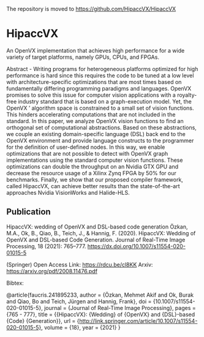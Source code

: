 The repository is moved to https://github.com/HipaccVX/HipaccVX

# HipaccVX

An OpenVX implementation that achieves high performance for a wide variety of target platforms, namely GPUs, CPUs, and FPGAs.

Abstract - Writing programs for heterogeneous platforms optimized for high performance is hard since this requires the code to be tuned at a low level with architecture-specific optimizations that are most times based on fundamentally differing programming paradigms and languages. OpenVX promises to solve this issue for computer vision applications with a royalty-free industry standard that is based on a graph-execution model. Yet, the OpenVX ’ algorithm space is constrained to a small set of vision functions. This hinders accelerating computations that are not included in the standard. In this paper, we analyze OpenVX vision functions to find an orthogonal set of computational abstractions. Based on these abstractions, we couple an existing domain-specific language (DSL) back end to the OpenVX environment and provide language constructs to the programmer for the definition of user-defined nodes. In this way, we enable optimizations that are not possible to detect with OpenVX graph implementations using the standard computer vision functions. These optimizations can double the throughput on an Nvidia GTX GPU and decrease the resource usage of a Xilinx Zynq FPGA by 50% for our benchmarks. Finally, we show that our proposed compiler framework, called HipaccVX, can achieve better results than the state-of-the-art approaches Nvidia VisionWorks and Halide-HLS.

## Publication

HipaccVX: wedding of OpenVX and DSL-based code generation
Özkan, M.A., Ok, B., Qiao, B., Teich, J., & Hannig, F. (2020). HipaccVX: Wedding of OpenVX and DSL-based Code Generation. Journal of Real-Time Image Processing, 18 (2021): 765–777. https://dx.doi.org/10.1007/s11554-020-01015-5

(Springer) Open Access Link: https://rdcu.be/cl8KK
Arxiv: https://arxiv.org/pdf/2008.11476.pdf

Bibtex:

@article{faucris.241895233,
 author = {Özkan, Mehmet Akif and Ok, Burak and Qiao, Bo and Teich, Jürgen and Hannig, Frank},
 doi = {10.1007/s11554-020-01015-5},
 journal = {Journal of Real-Time Image Processing},
 pages = {765 - 777},
 title = {{HipaccVX}: {Wedding} of {OpenVX} and {DSL}-based {Code} {Generation}},
 url = {http://link.springer.com/article/10.1007/s11554-020-01015-5},
 volume = {18},
 year = {2021}
}
